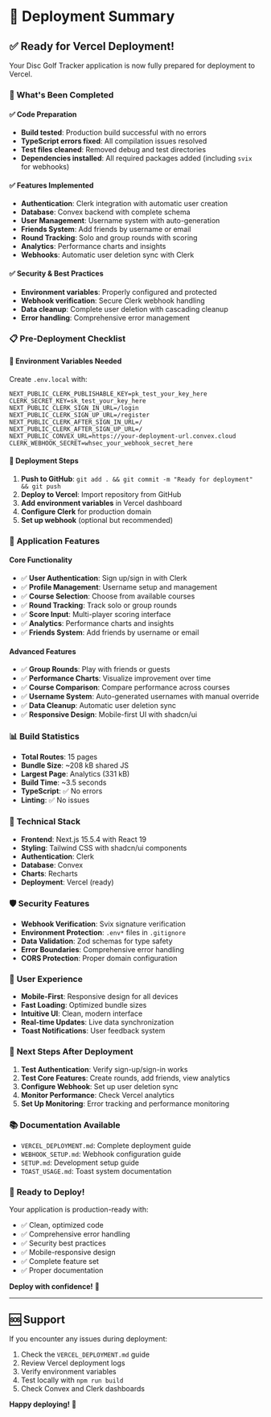 # 🚀 Deployment Summary

## ✅ Ready for Vercel Deployment!

Your Disc Golf Tracker application is now fully prepared for deployment to Vercel.

### 🎯 What's Been Completed

#### ✅ **Code Preparation**
- **Build tested**: Production build successful with no errors
- **TypeScript errors fixed**: All compilation issues resolved
- **Test files cleaned**: Removed debug and test directories
- **Dependencies installed**: All required packages added (including `svix` for webhooks)

#### ✅ **Features Implemented**
- **Authentication**: Clerk integration with automatic user creation
- **Database**: Convex backend with complete schema
- **User Management**: Username system with auto-generation
- **Friends System**: Add friends by username or email
- **Round Tracking**: Solo and group rounds with scoring
- **Analytics**: Performance charts and insights
- **Webhooks**: Automatic user deletion sync with Clerk

#### ✅ **Security & Best Practices**
- **Environment variables**: Properly configured and protected
- **Webhook verification**: Secure Clerk webhook handling
- **Data cleanup**: Complete user deletion with cascading cleanup
- **Error handling**: Comprehensive error management

### 📋 Pre-Deployment Checklist

#### 🔑 **Environment Variables Needed**
Create `.env.local` with:
```env
NEXT_PUBLIC_CLERK_PUBLISHABLE_KEY=pk_test_your_key_here
CLERK_SECRET_KEY=sk_test_your_key_here
NEXT_PUBLIC_CLERK_SIGN_IN_URL=/login
NEXT_PUBLIC_CLERK_SIGN_UP_URL=/register
NEXT_PUBLIC_CLERK_AFTER_SIGN_IN_URL=/
NEXT_PUBLIC_CLERK_AFTER_SIGN_UP_URL=/
NEXT_PUBLIC_CONVEX_URL=https://your-deployment-url.convex.cloud
CLERK_WEBHOOK_SECRET=whsec_your_webhook_secret_here
```

#### 🚀 **Deployment Steps**
1. **Push to GitHub**: `git add . && git commit -m "Ready for deployment" && git push`
2. **Deploy to Vercel**: Import repository from GitHub
3. **Add environment variables** in Vercel dashboard
4. **Configure Clerk** for production domain
5. **Set up webhook** (optional but recommended)

### 🎨 **Application Features**

#### **Core Functionality**
- ✅ **User Authentication**: Sign up/sign in with Clerk
- ✅ **Profile Management**: Username setup and management
- ✅ **Course Selection**: Choose from available courses
- ✅ **Round Tracking**: Track solo or group rounds
- ✅ **Score Input**: Multi-player scoring interface
- ✅ **Analytics**: Performance charts and insights
- ✅ **Friends System**: Add friends by username or email

#### **Advanced Features**
- ✅ **Group Rounds**: Play with friends or guests
- ✅ **Performance Charts**: Visualize improvement over time
- ✅ **Course Comparison**: Compare performance across courses
- ✅ **Username System**: Auto-generated usernames with manual override
- ✅ **Data Cleanup**: Automatic user deletion sync
- ✅ **Responsive Design**: Mobile-first UI with shadcn/ui

### 📊 **Build Statistics**
- **Total Routes**: 15 pages
- **Bundle Size**: ~208 kB shared JS
- **Largest Page**: Analytics (331 kB)
- **Build Time**: ~3.5 seconds
- **TypeScript**: ✅ No errors
- **Linting**: ✅ No issues

### 🔧 **Technical Stack**
- **Frontend**: Next.js 15.5.4 with React 19
- **Styling**: Tailwind CSS with shadcn/ui components
- **Authentication**: Clerk
- **Database**: Convex
- **Charts**: Recharts
- **Deployment**: Vercel (ready)

### 🛡️ **Security Features**
- **Webhook Verification**: Svix signature verification
- **Environment Protection**: `.env*` files in `.gitignore`
- **Data Validation**: Zod schemas for type safety
- **Error Boundaries**: Comprehensive error handling
- **CORS Protection**: Proper domain configuration

### 📱 **User Experience**
- **Mobile-First**: Responsive design for all devices
- **Fast Loading**: Optimized bundle sizes
- **Intuitive UI**: Clean, modern interface
- **Real-time Updates**: Live data synchronization
- **Toast Notifications**: User feedback system

### 🎯 **Next Steps After Deployment**

1. **Test Authentication**: Verify sign-up/sign-in works
2. **Test Core Features**: Create rounds, add friends, view analytics
3. **Configure Webhook**: Set up user deletion sync
4. **Monitor Performance**: Check Vercel analytics
5. **Set Up Monitoring**: Error tracking and performance monitoring

### 📚 **Documentation Available**
- `VERCEL_DEPLOYMENT.md`: Complete deployment guide
- `WEBHOOK_SETUP.md`: Webhook configuration guide
- `SETUP.md`: Development setup guide
- `TOAST_USAGE.md`: Toast system documentation

### 🎉 **Ready to Deploy!**

Your application is production-ready with:
- ✅ Clean, optimized code
- ✅ Comprehensive error handling
- ✅ Security best practices
- ✅ Mobile-responsive design
- ✅ Complete feature set
- ✅ Proper documentation

**Deploy with confidence!** 🚀

---

## 🆘 Support

If you encounter any issues during deployment:
1. Check the `VERCEL_DEPLOYMENT.md` guide
2. Review Vercel deployment logs
3. Verify environment variables
4. Test locally with `npm run build`
5. Check Convex and Clerk dashboards

**Happy deploying!** 🎯
